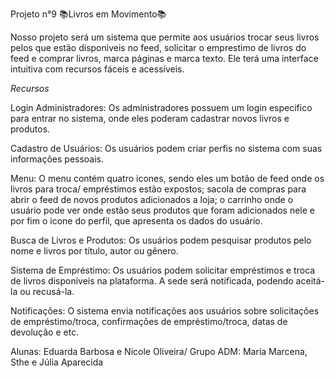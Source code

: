Projeto n°9
📚Livros em Movimento📚

Nosso projeto será um sistema que permite aos usuários trocar seus livros pelos que estão disponiveis no feed, solicitar o emprestimo de livros do feed e comprar livros, marca páginas e marca texto. Ele terá uma interface intuitiva com recursos fáceis e acessíveis.

*Recursos*

Login Administradores: Os administradores possuem um login especifico para entrar no sistema, onde eles poderam cadastrar novos livros e produtos.

Cadastro de Usuários: Os usuários podem criar perfis no sistema com suas informações pessoais.

Menu: O menu contém quatro icones, sendo eles um botão de feed onde os livros para troca/ empréstimos estão expostos; sacola de compras para abrir o feed de novos produtos adicionados a loja; o carrinho onde o usuário pode ver onde estão seus produtos que foram adicionados nele e por fim o icone do perfil, que apresenta os dados do usuário.

Busca de Livros e Produtos: Os usuários podem pesquisar produtos pelo nome e livros por título, autor ou gênero.

Sistema de Empréstimo: Os usuários podem solicitar empréstimos e troca de livros disponíveis na plataforma. A sede será notificada, podendo aceitá-la ou recusá-la.

Notificações: O sistema envia notificações aos usuários sobre solicitações de empréstimo/troca, confirmações de empréstimo/troca, datas de devolução e etc.

Alunas: Eduarda Barbosa e Nicole Oliveira/
Grupo ADM: Maria Marcena, Sthe e Júlia Aparecida
